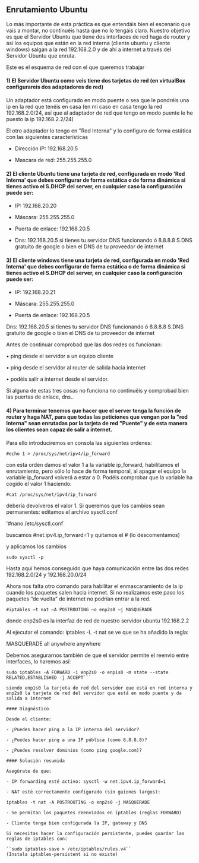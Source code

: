 ## Enrutamiento Ubuntu
Lo más importante de esta práctica es que entendáis bien el escenario que vais a montar, no continuéis hasta que no lo tengáis claro. Nuestro objetivo es que el Servidor Ubuntu que tiene dos interfaces de red haga de router y así los equipos que están en la red interna (cliente ubuntu y cliente windows) salgan a la red 192.168.2.0 y de ahí a internet a través del Servidor Ubuntu que enruta.

Este es el esquema de red con el que queremos trabajar

#### 1) El Servidor Ubuntu como veis tiene dos tarjetas de red (en virtualBox configurareis dos adaptadores de red)

Un adaptador está configurado en modo puente o sea que le pondréis una ip en la red que tenéis en casa (en mi caso en casa tengo la red 192.168.2.0/24, así que al adaptador de red que tengo en modo puente le he puesto la ip 192.168.2.2/24)

El otro adaptador lo tengo en "Red Interna" y lo configuro de forma estática con las siguientes características

- Dirección IP: 192.168.20.5

- Mascara de red: 255.255.255.0

#### 2) El cliente Ubuntu tiene una tarjeta de red, configurada en modo 'Red Interna' que debes configurar de forma estática o de forma dinámica si tienes activo el S.DHCP del server, en cualquier caso la configuración puede ser:

- IP: 192.168.20.20

- Máscara: 255.255.255.0

- Puerta de enlace: 192.168.20.5

- Dns: 192.168.20.5 si tienes tu servidor DNS funcionando ó  8.8.8.8 S.DNS gratuito de google o bien el DNS de tu proveedor de internet

#### 3) El cliente windows tiene una tarjeta de red, configurada en modo 'Red Interna' que debes configurar de forma estática o de forma dinámica si tienes activo el S.DHCP del server, en cualquier caso la configuración puede ser:

- IP: 192.168.20.21

- Máscara: 255.255.255.0

- Puerta de enlace: 192.168.20.5

 Dns: 192.168.20.5 si tienes tu servidor DNS funcionando ó 8.8.8.8 S.DNS gratuito de google o bien el DNS de tu proveedor de internet

Antes de continuar comprobad que las dos redes os funcionan:

• ping desde el servidor a un equipo cliente

• ping desde el servidor al router de salida hacia internet

• podéis salir a internet desde el servidor.

Si alguna de estas tres cosas no funciona no continuéis y comprobad bien las puertas de enlace, dns..

#### 4) Para terminar tenemos que hacer que el server tenga la función de router y haga NAT, para que todas las peticiones que vengan por la "red Interna" sean enrutadas por la tarjeta de red "Puente" y de esta manera los clientes sean capaz de salir a internet.

Para ello introduciremos en consola las siguientes ordenes:

``#echo 1 > /proc/sys/net/ipv4/ip_forward``

con esta orden damos el valor 1 a la variable ip_forward, habilitamos el enrutamiento, pero sólo lo hace de forma temporal, al apagar el equipo la variable ip_forward volverá a estar a 0. Podéis comprobar que la variable ha cogido el valor 1 haciendo:

`#cat /proc/sys/net/ipv4/ip_forward`

debería devolveros el valor 1.
Si queremos que los cambios sean permanentes:
editamos el archivo sysctl.conf

'#nano /etc/sysctl.conf`

buscamos #net.ipv4.ip_forward=1 y quitamos el # (lo descomentamos)

y aplicamos los cambios

`sudo sysctl -p`

Hasta aquí hemos conseguido que haya comunicación entre las dos redes 192.168.2.0/24 y 192.168.20.0/24

Ahora nos falta otro comando para habilitar el enmascaramiento de la ip cuando los paquetes salen hacia internet. Si no realizamos este paso los paquetes “de vuelta” de internet no podrían entrar a la red.

`#iptables –t nat –A POSTROUTING –o enp2s0 –j MASQUERADE`

donde enp2s0 es la interfaz de red de nuestro servidor ubuntu 192.168.2.2

Al ejecutar el comando: iptables -L -t nat se ve que se ha añadido la regla:

MASQUERADE all anywhere anywhere

Debemos asegurarnos también de que el servidor permite el reenvio entre interfaces, lo haremos así:

```sudo iptables -A FORWARD -i enp1s0 -o enp2s0 -j ACCEPT
sudo iptables -A FORWARD -i enp2s0 -o enp1s0 -m state --state RELATED,ESTABLISHED -j ACCEPT```

siendo enp1s0 la tarjeta de red del servidor que está en red interna y enp2s0 la tarjeta de red del servidor que está en modo puente y da salida a internet

#### Diagnóstico

Desde el cliente:

- ¿Puedes hacer ping a la IP interna del servidor?

- ¿Puedes hacer ping a una IP pública (como 8.8.8.8)?

- ¿Puedes resolver dominios (como ping google.com)?

#### Solución resumida

Asegúrate de que:

- IP forwarding esté activo: sysctl -w net.ipv4.ip_forward=1

- NAT esté correctamente configurado (sin guiones largos):

iptables -t nat -A POSTROUTING -o enp2s0 -j MASQUERADE

- Se permitan los paquetes reenviados en iptables (reglas FORWARD)

- Cliente tenga bien configurada la IP, gateway y DNS

Si necesitas hacer la configuración persistente, puedes guardar las reglas de iptables con:

``sudo iptables-save > /etc/iptables/rules.v4``
(Instala iptables-persistent si no existe)

